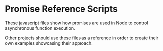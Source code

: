Promise Reference Scripts
===========================

These javascript files show how promises are used in Node to control asynchronous function execution.

Other projects should use these files as a reference in order to create their own examples showcasing their approach.
